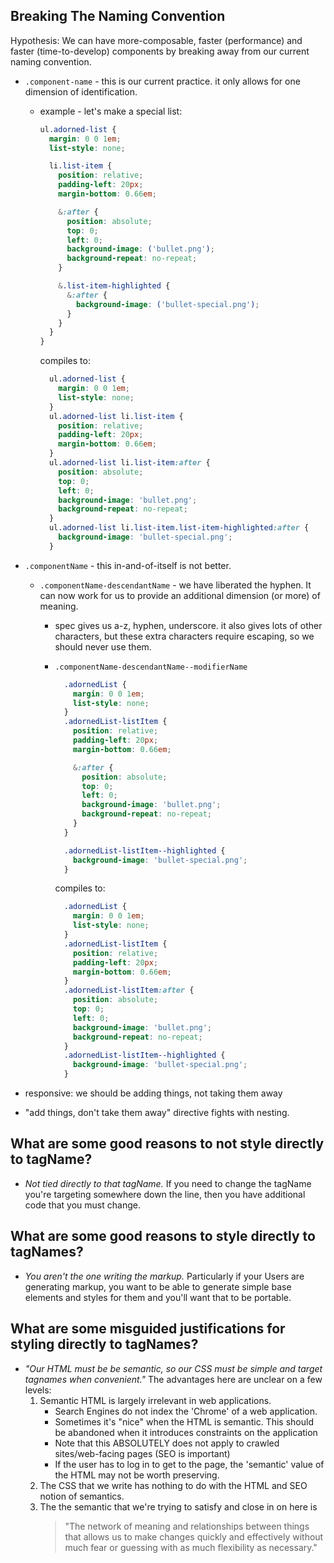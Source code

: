## Breaking The Naming Convention

Hypothesis: We can have more-composable, faster (performance) and faster (time-to-develop) components by breaking away from our current naming convention.

* `.component-name` - this is our current practice. it only allows for one dimension of identification.
  * example - let's make a special list:
    ```css
    ul.adorned-list {
      margin: 0 0 1em;
      list-style: none;

      li.list-item {
        position: relative;
        padding-left: 20px;
        margin-bottom: 0.66em;

        &:after {
          position: absolute;
          top: 0;
          left: 0;
          background-image: ('bullet.png');
          background-repeat: no-repeat;
        }

        &.list-item-highlighted {
          &:after {
            background-image: ('bullet-special.png');
          }
        }
      }
    }
    ```

    compiles to:

    ```css
      ul.adorned-list {
        margin: 0 0 1em;
        list-style: none;
      }
      ul.adorned-list li.list-item {
        position: relative;
        padding-left: 20px;
        margin-bottom: 0.66em;
      }
      ul.adorned-list li.list-item:after {
        position: absolute;
        top: 0;
        left: 0;
        background-image: 'bullet.png';
        background-repeat: no-repeat;
      }
      ul.adorned-list li.list-item.list-item-highlighted:after {
        background-image: 'bullet-special.png';
      }
    ```
* `.componentName` - this in-and-of-itself is not better.
  * `.componentName-descendantName` - we have liberated the hyphen. It can now work for us to provide an additional dimension (or more) of meaning.
    * spec gives us a-z, hyphen, underscore. it also gives lots of other characters, but these extra characters require escaping, so we should never use them.
    * `.componentName-descendantName--modifierName`

      ```css
        .adornedList {
          margin: 0 0 1em;
          list-style: none;
        }
        .adornedList-listItem {
          position: relative;
          padding-left: 20px;
          margin-bottom: 0.66em;

          &:after {
            position: absolute;
            top: 0;
            left: 0;
            background-image: 'bullet.png';
            background-repeat: no-repeat;
          }
        }

        .adornedList-listItem--highlighted {
          background-image: 'bullet-special.png';
        }
      ```

      compiles to:

      ```css
        .adornedList {
          margin: 0 0 1em;
          list-style: none;
        }
        .adornedList-listItem {
          position: relative;
          padding-left: 20px;
          margin-bottom: 0.66em;
        }
        .adornedList-listItem:after {
          position: absolute;
          top: 0;
          left: 0;
          background-image: 'bullet.png';
          background-repeat: no-repeat;
        }
        .adornedList-listItem--highlighted {
          background-image: 'bullet-special.png';
        }
      ```

* responsive: we should be adding things, not taking them away
* "add things, don't take them away" directive fights with nesting.

## What are some good reasons to not style directly to tagName?
* *Not tied directly to that tagName.* If you need to change the tagName
  you're targeting somewhere down the line, then you have additional code that you must change.


## What are some good reasons to style directly to tagNames?
* *You aren't the one writing the markup.* Particularly if your Users are generating markup, you want to be  able to generate simple base elements and styles for them and you'll want that to be portable.


## What are some misguided justifications for styling directly to tagNames?
* *"Our HTML must be be semantic, so our CSS
   must be simple and target tagnames when convenient."*
  The advantages here are unclear on a few levels:
    1. Semantic HTML is largely irrelevant in web applications.
       * Search Engines do not index the 'Chrome' of a web application.
       * Sometimes it's "nice" when the HTML is semantic.
         This should be abandoned when it introduces constraints on the application
       * Note that this ABSOLUTELY does not apply to crawled sites/web-facing pages (SEO is important)
       * If the user has to log in to get to the page, the 'semantic' value of the HTML may not be
         worth preserving.
    2. The CSS that we write has nothing to do with the HTML and SEO notion of semantics.
    3. The the semantic that we're trying to satisfy and close in on here is
       > "The network of meaning and relationships between things that allows us to make changes
       >  quickly and effectively without much fear or guessing with as much flexibility as necessary."


